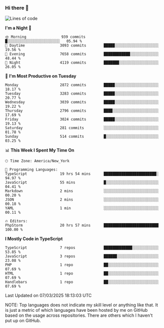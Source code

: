 ### Hi there 👋

<!--
**LynxJinxxy/LynxJinxxy** is a ✨ _special_ ✨ repository because its `README.md` (this file) appears on your GitHub profile.

Here are some ideas to get you started:

- 🔭 I’m currently working on ...
- 🌱 I’m currently learning ...
- 👯 I’m looking to collaborate on ...
- 🤔 I’m looking for help with ...
- 💬 Ask me about ...
- 📫 How to reach me: ...
- 😄 Pronouns: ...
- ⚡ Fun fact: ...
-->

<!--START_SECTION:waka-->
![Lines of code](https://img.shields.io/badge/From%20Hello%20World%20I%27ve%20Written-24.7%20million%20lines%20of%20code-blue)

**I'm a Night 🦉** 

```text
🌞 Morning                939 commits         █░░░░░░░░░░░░░░░░░░░░░░░░   05.94 % 
🌆 Daytime                3093 commits        █████░░░░░░░░░░░░░░░░░░░░   19.56 % 
🌃 Evening                7658 commits        ████████████░░░░░░░░░░░░░   48.44 % 
🌙 Night                  4119 commits        ███████░░░░░░░░░░░░░░░░░░   26.05 % 
```
📅 **I'm Most Productive on Tuesday** 

```text
Monday                   2872 commits        █████░░░░░░░░░░░░░░░░░░░░   18.17 % 
Tuesday                  3283 commits        █████░░░░░░░░░░░░░░░░░░░░   20.77 % 
Wednesday                3039 commits        █████░░░░░░░░░░░░░░░░░░░░   19.22 % 
Thursday                 2796 commits        ████░░░░░░░░░░░░░░░░░░░░░   17.69 % 
Friday                   3024 commits        █████░░░░░░░░░░░░░░░░░░░░   19.13 % 
Saturday                 281 commits         ░░░░░░░░░░░░░░░░░░░░░░░░░   01.78 % 
Sunday                   514 commits         █░░░░░░░░░░░░░░░░░░░░░░░░   03.25 % 
```


📊 **This Week I Spent My Time On** 

```text
🕑︎ Time Zone: America/New_York

💬 Programming Languages: 
TypeScript               19 hrs 54 mins      ████████████████████████░   94.97 % 
JavaScript               55 mins             █░░░░░░░░░░░░░░░░░░░░░░░░   04.41 % 
Markdown                 2 mins              ░░░░░░░░░░░░░░░░░░░░░░░░░   00.20 % 
JSON                     2 mins              ░░░░░░░░░░░░░░░░░░░░░░░░░   00.18 % 
YAML                     1 min               ░░░░░░░░░░░░░░░░░░░░░░░░░   00.11 % 

🔥 Editors: 
PhpStorm                 20 hrs 57 mins      █████████████████████████   100.00 % 
```

**I Mostly Code in TypeScript** 

```text
TypeScript               7 repos             █████████████░░░░░░░░░░░░   53.85 % 
JavaScript               3 repos             ██████░░░░░░░░░░░░░░░░░░░   23.08 % 
PHP                      1 repo              ██░░░░░░░░░░░░░░░░░░░░░░░   07.69 % 
HTML                     1 repo              ██░░░░░░░░░░░░░░░░░░░░░░░   07.69 % 
Handlebars               1 repo              ██░░░░░░░░░░░░░░░░░░░░░░░   07.69 % 
```




 Last Updated on 07/03/2025 18:13:03 UTC
<!--END_SECTION:waka-->
NOTE: Top languages does not indicate my skill level or anything like that. It is just a metric of which languages have been hosted by me on GitHub based on the usage across repositories. There are others which I haven't put up on GitHub.
